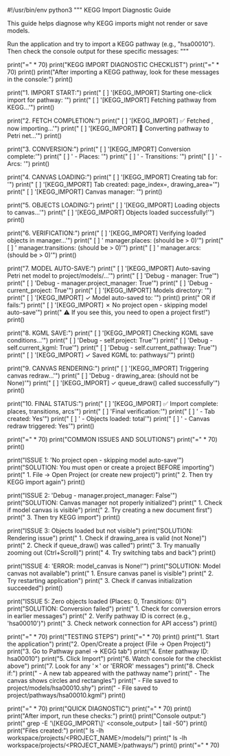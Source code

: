 #!/usr/bin/env python3
"""
KEGG Import Diagnostic Guide

This guide helps diagnose why KEGG imports might not render or save models.

Run the application and try to import a KEGG pathway (e.g., "hsa00010").
Then check the console output for these specific messages:
"""

print("=" * 70)
print("KEGG IMPORT DIAGNOSTIC CHECKLIST")
print("=" * 70)
print()
print("After importing a KEGG pathway, look for these messages in the console:")
print()

print("1. IMPORT START:")
print("   [ ] '[KEGG_IMPORT] Starting one-click import for pathway: <id>'")
print("   [ ] '[KEGG_IMPORT] Fetching pathway <id> from KEGG...'")
print()

print("2. FETCH COMPLETION:")
print("   [ ] '[KEGG_IMPORT] ✅ Fetched <id>, now importing...'")
print("   [ ] '[KEGG_IMPORT] 🔄 Converting pathway to Petri net...'")
print()

print("3. CONVERSION:")
print("   [ ] '[KEGG_IMPORT] Conversion complete:'")
print("   [ ] '  - Places: <number>'")
print("   [ ] '  - Transitions: <number>'")
print("   [ ] '  - Arcs: <number>'")
print()

print("4. CANVAS LOADING:")
print("   [ ] '[KEGG_IMPORT] Creating tab for: <pathway name>'")
print("   [ ] '[KEGG_IMPORT] Tab created: page_index=<n>, drawing_area=<object>'")
print("   [ ] '[KEGG_IMPORT] Canvas manager: <object>'")
print()

print("5. OBJECTS LOADING:")
print("   [ ] '[KEGG_IMPORT] Loading objects to canvas...'")
print("   [ ] '[KEGG_IMPORT] Objects loaded successfully!'")
print()

print("6. VERIFICATION:")
print("   [ ] '[KEGG_IMPORT] Verifying loaded objects in manager...'")
print("   [ ] '  manager.places: <number> (should be > 0)'")
print("   [ ] '  manager.transitions: <number> (should be > 0)'")
print("   [ ] '  manager.arcs: <number> (should be > 0)'")
print()

print("7. MODEL AUTO-SAVE:")
print("   [ ] '[KEGG_IMPORT] Auto-saving Petri net model to project/models/...'")
print("   [ ] 'Debug - manager: True'")
print("   [ ] 'Debug - manager.project_manager: True'")
print("   [ ] 'Debug - current_project: True'")
print("   [ ] '[KEGG_IMPORT] Models directory: <path>'")
print("   [ ] '[KEGG_IMPORT] ✓ Model auto-saved to: <filepath>'")
print()
print("   OR if fails:")
print("   [ ] '[KEGG_IMPORT] ✗ No project open - skipping model auto-save'")
print("   ⚠️  If you see this, you need to open a project first!")
print()

print("8. KGML SAVE:")
print("   [ ] '[KEGG_IMPORT] Checking KGML save conditions...'")
print("   [ ] 'Debug - self.project: True'")
print("   [ ] 'Debug - self.current_kgml: True'")
print("   [ ] 'Debug - self.current_pathway: True'")
print("   [ ] '[KEGG_IMPORT] ✓ Saved KGML to: pathways/<filename>'")
print()

print("9. CANVAS RENDERING:")
print("   [ ] '[KEGG_IMPORT] Triggering canvas redraw...'")
print("   [ ] 'Debug - drawing_area: <object> (should not be None)'")
print("   [ ] '[KEGG_IMPORT] ✓ queue_draw() called successfully'")
print()

print("10. FINAL STATUS:")
print("   [ ] '[KEGG_IMPORT] ✅ Import complete: <N> places, <N> transitions, <N> arcs'")
print("   [ ] 'Final verification:'")
print("   [ ] '  - Tab created: Yes'")
print("   [ ] '  - Objects loaded: <N> total'")
print("   [ ] '  - Canvas redraw triggered: Yes'")
print()

print("=" * 70)
print("COMMON ISSUES AND SOLUTIONS")
print("=" * 70)
print()

print("ISSUE 1: 'No project open - skipping model auto-save'")
print("SOLUTION: You must open or create a project BEFORE importing")
print("  1. File → Open Project (or create new project)")
print("  2. Then try KEGG import again")
print()

print("ISSUE 2: 'Debug - manager.project_manager: False'")
print("SOLUTION: Canvas manager not properly initialized")
print("  1. Check if model canvas is visible")
print("  2. Try creating a new document first")
print("  3. Then try KEGG import")
print()

print("ISSUE 3: Objects loaded but not visible")
print("SOLUTION: Rendering issue")
print("  1. Check if drawing_area is valid (not None)")
print("  2. Check if queue_draw() was called")
print("  3. Try manually zooming out (Ctrl+Scroll)")
print("  4. Try switching tabs and back")
print()

print("ISSUE 4: 'ERROR: model_canvas is None!'")
print("SOLUTION: Model canvas not available")
print("  1. Ensure canvas panel is visible")
print("  2. Try restarting application")
print("  3. Check if canvas initialization succeeded")
print()

print("ISSUE 5: Zero objects loaded (Places: 0, Transitions: 0)")
print("SOLUTION: Conversion failed")
print("  1. Check for conversion errors in earlier messages")
print("  2. Verify pathway ID is correct (e.g., 'hsa00010')")
print("  3. Check network connection for API access")
print()

print("=" * 70)
print("TESTING STEPS")
print("=" * 70)
print()
print("1. Start the application")
print("2. Open/Create a project (File → Open Project)")
print("3. Go to Pathway panel → KEGG tab")
print("4. Enter pathway ID: hsa00010")
print("5. Click Import")
print("6. Watch console for the checklist above")
print("7. Look for any '✗' or 'ERROR' messages")
print("8. Check if:")
print("   - A new tab appeared with the pathway name")
print("   - The canvas shows circles and rectangles")
print("   - File saved to project/models/hsa00010.shy")
print("   - File saved to project/pathways/hsa00010.kgml")
print()

print("=" * 70)
print("QUICK DIAGNOSTIC")
print("=" * 70)
print()
print("After import, run these checks:")
print()
print("Console output:")
print("  grep -E '\\[KEGG_IMPORT\\]' <console_output> | tail -50")
print()
print("Files created:")
print("  ls -lh workspace/projects/<PROJECT_NAME>/models/")
print("  ls -lh workspace/projects/<PROJECT_NAME>/pathways/")
print()
print("=" * 70)
